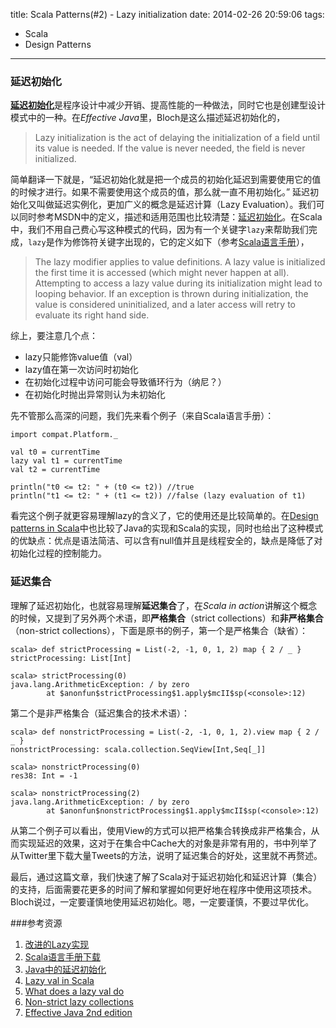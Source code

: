 title: Scala Patterns(#2) - Lazy initialization
date: 2014-02-26 20:59:06
tags:
 - Scala
 - Design Patterns
---

### 延迟初始化

[**延迟初始化**](http://zh.wikipedia.org/wiki/%E5%BB%B6%E8%BF%9F%E5%88%9D%E5%A7%8B%E5%8C%96%E6%A8%A1%E5%BC%8F)是程序设计中减少开销、提高性能的一种做法，同时它也是创建型设计模式中的一种。在*Effective Java*里，Bloch是这么描述延迟初始化的，

> Lazy initialization is the act of delaying the initialization of a field until its
value is needed. If the value is never needed, the field is never initialized.

<!-- more -->

简单翻译一下就是，“延迟初始化就是把一个成员的初始化延迟到需要使用它的值的时候才进行。如果不需要使用这个成员的值，那么就一直不用初始化。” 延迟初始化又叫做延迟实例化，更加广义的概念是延迟计算（Lazy Evaluation）。我们可以同时参考MSDN中的定义，描述和适用范围也比较清楚：[延迟初始化][1]。在Scala中，我们不用自己费心写这种模式的代码，因为有一个关键字`lazy`来帮助我们完成，`lazy`是作为修饰符关键字出现的，它的定义如下（参考[Scala语言手册](http://www.scala-lang.org/docu/files/ScalaReference.pdf)），

>The lazy modifier applies to value definitions. A lazy value is initialized the
first time it is accessed (which might never happen at all). Attempting to access
a lazy value during its initialization might lead to looping behavior. If
an exception is thrown during initialization, the value is considered uninitialized,
and a later access will retry to evaluate its right hand side.

综上，要注意几个点：
 
 - lazy只能修饰value值（val）
 - lazy值在第一次访问时初始化
 - 在初始化过程中访问可能会导致循环行为（纳尼？）
 - 在初始化时抛出异常则认为未初始化

先不管那么高深的问题，我们先来看个例子（来自Scala语言手册）：

```
import compat.Platform._

val t0 = currentTime
lazy val t1 = currentTime
val t2 = currentTime

println("t0 <= t2: " + (t0 <= t2)) //true
println("t1 <= t2: " + (t1 <= t2)) //false (lazy evaluation of t1)
```

看完这个例子就更容易理解lazy的含义了，它的使用还是比较简单的。在[Design patterns in Scala](http://pavelfatin.com/design-patterns-in-scala/#lazy-initialization)中也比较了Java的实现和Scala的实现，同时也给出了这种模式的优缺点：优点是语法简洁、可以含有null值并且是线程安全的，缺点是降低了对初始化过程的控制能力。

### 延迟集合

理解了延迟初始化，也就容易理解**延迟集合**了，在*Scala in action*讲解这个概念的时候，又提到了另外两个术语，即**严格集合**（strict collections）和**非严格集合**（non-strict collections），下面是原书的例子，第一个是严格集合（缺省）：
```
scala> def strictProcessing = List(-2, -1, 0, 1, 2) map { 2 / _ }
strictProcessing: List[Int]

scala> strictProcessing(0)
java.lang.ArithmeticException: / by zero
        at $anonfun$strictProcessing$1.apply$mcII$sp(<console>:12)
```
第二个是非严格集合（延迟集合的技术术语）：

```
scala> def nonstrictProcessing = List(-2, -1, 0, 1, 2).view map { 2 / _ }
nonstrictProcessing: scala.collection.SeqView[Int,Seq[_]]

scala> nonstrictProcessing(0)
res38: Int = -1

scala> nonstrictProcessing(2)
java.lang.ArithmeticException: / by zero
        at $anonfun$nonstrictProcessing$1.apply$mcII$sp(<console>:12)
```
从第二个例子可以看出，使用View的方式可以把严格集合转换成非严格集合，从而实现延迟的效果，这对于在集合中Cache大的对象是非常有用的，书中列举了从Twitter里下载大量Tweets的方法，说明了延迟集合的好处，这里就不再赘述。

最后，通过这篇文章，我们快速了解了Scala对于延迟初始化和延迟计算（集合）的支持，后面需要花更多的时间了解和掌握如何更好地在程序中使用这项技术。Bloch说过，一定要谨慎地使用延迟初始化。嗯，一定要谨慎，不要过早优化。


###参考资源

 1. [改进的Lazy实现](http://docs.scala-lang.org/sips/pending/improved-lazy-val-initialization.html)
 2. [Scala语言手册下载](http://www.scala-lang.org/docu/files/ScalaReference.pdf)
 3. [Java中的延迟初始化](http://www.javaworld.com/article/2077568/learn-java/java-tip-67--lazy-instantiation.html)
 4. [Lazy val in Scala](http://daily-scala.blogspot.com/2009/09/lazy-val.html)
 5. [What does a lazy val do](http://stackoverflow.com/questions/7484928/what-does-a-lazy-val-do)
 6. [Non-strict lazy collections](http://daily-scala.blogspot.com/2009/11/non-strict-lazy-collections.html)
 7. [Effective Java 2nd edition](http://www.amazon.com/Effective-Java-Edition-Joshua-Bloch/dp/0321356683/ref=sr_1_1?ie=UTF8&qid=1393396679&sr=8-1&keywords=effective+java)


[1]: http://msdn.microsoft.com/ZH-CN/library/dd997286%28v=vs.110%29.aspx